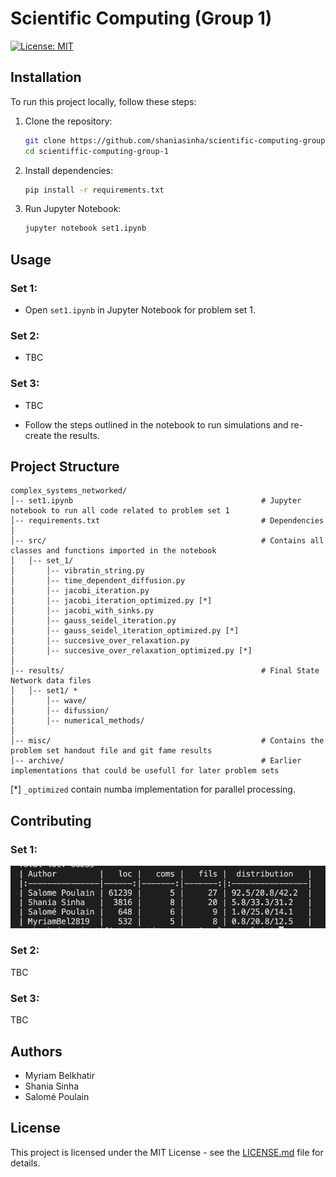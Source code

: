 # Scientific Computing (Group 1)

[![License: MIT](https://img.shields.io/badge/License-MIT-yellow.svg)](https://opensource.org/licenses/MIT)

## Installation
To run this project locally, follow these steps:

1. Clone the repository:
   ```bash
   git clone https://github.com/shaniasinha/scientific-computing-group-1.git
   cd scientiffic-computing-group-1
   ```
2. Install dependencies:
   ```bash
   pip install -r requirements.txt
   ```
3. Run Jupyter Notebook:
   ```bash
   jupyter notebook set1.ipynb
   ```

## Usage
### Set 1:
- Open `set1.ipynb` in Jupyter Notebook for problem set 1.

### Set 2:
- TBC

### Set 3:
- TBC

- Follow the steps outlined in the notebook to run simulations and re-create the results.

## Project Structure
```
complex_systems_networked/
│-- set1.ipynb                                          # Jupyter notebook to run all code related to problem set 1
│-- requirements.txt                                    # Dependencies
│
│-- src/                                                # Contains all classes and functions imported in the notebook
│   │-- set_1/
│       │-- vibratin_string.py
│       │-- time_dependent_diffusion.py 
│       │-- jacobi_iteration.py
│       │-- jacobi_iteration_optimized.py [*]
│       │-- jacobi_with_sinks.py
│       │-- gauss_seidel_iteration.py
│       │-- gauss_seidel_iteration_optimized.py [*]
│       │-- succesive_over_relaxation.py
│       │-- succesive_over_relaxation_optimized.py [*]
│
│-- results/                                            # Final State Network data files 
│   │-- set1/ *
│       │-- wave/
│       │-- difussion/
│       │-- numerical_methods/
│
│-- misc/                                               # Contains the problem set handout file and git fame results
│-- archive/                                            # Earlier implementations that could be usefull for later problem sets

```
[*] `_optimized` contain numba implementation for parallel processing.

## Contributing

### Set 1:
<div align="left">
    <img src="misc/fame_set1.png" alt="Git fame" width="600"/>
</div>

### Set 2:
TBC

### Set 3:
TBC

## Authors
- Myriam Belkhatir
- Shania Sinha
- Salomé Poulain

## License
This project is licensed under the MIT License - see the [LICENSE.md](LICENSE.md) file for details.
